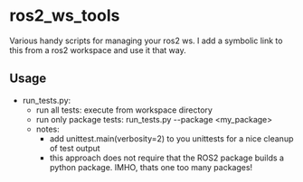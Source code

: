 # ros2_ws_tools

Various handy scripts for managing your ros2 ws. I add a symbolic link to this from a ros2 workspace and use it that way.

## Usage

- run_tests.py: 
  - run all tests: execute from workspace directory
  - run only package tests: run_tests.py --package <my_package>
  - notes:
    - add unittest.main(verbosity=2) to you unittests for a nice cleanup of test output
    - this approach does not require that the ROS2 package builds a python package. IMHO, thats one too many packages!
  
